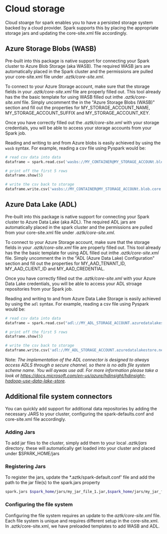 # Cloud storage
Cloud stoarge for spark enables you to have a persisted storage system backed by a cloud provider. Spark supports this by placing the appropriate storage jars and updating the core-site.xml file accordingly.

## Azure Storage Blobs (WASB)

Pre-built into this package is native support for connecting your Spark cluster to Azure Blob Storage (aka WASB). The required WASB jars are automatically placed in the Spark cluster and the permissions are pulled your core-site.xml file under *.aztk/core-site.xml*.

To connect to your Azure Storage account, make sure that the storage fields in your *.aztk/core-site.xml* file are properly filled out. This tool already has the the basic template for using WASB filled out inthe *.aztk/core-site.xml* file. Simply uncomment the in the "Azure Storage Blobs (WASB)" section and fill out the properties for MY\_STORAGE\_ACCOUNT\_NAME, MY\_STORAGE\_ACCOUNT\_SUFFIX and MY\_STORAGE\_ACCOUNT\_KEY.

Once you have correctly filled out the *.aztk/core-site.xml* with your storage credentials, you will be able to access your storage accounts from your Spark job.

Reading and writing to and from Azure blobs is easily achieved by using the `wasb` syntax. For example, reading a csv file using Pyspark would be:

```python
# read csv data into data
dataframe = spark.read.csv('wasbs://MY_CONTAINER@MY_STORAGE_ACCOUNt.blob.core.windows.net/MY_INPUT_DATA.csv')

# print off the first 5 rows
dataframe.show(5)

# write the csv back to storage
dataframe.write.csv('wasbs://MY_CONTAINER@MY_STORAGE_ACCOUNt.blob.core.windows.net/MY_OUTPUT_DATA.csv')
```

## Azure Data Lake (ADL)

Pre-built into this package is native support for connecting your Spark cluster to Azure Data Lake (aka ADL). The required ADL jars are automatically placed in the spark cluster and the permissions are pulled from your core-site.xml file under *.aztk/core-site.xml*.

To connect to your Azure Storage account, make sure that the storage fields in your *.aztk/core-site.xml* file are properly filled out. This tool already has the the basic template for using ADL filled out inthe *.aztk/core-site.xml* file. Simply uncomment the in the "ADL (Azure Data Lake) Configuration" section and fill out the properties for MY\_AAD\_TENANT\_ID, MY\_AAD\_CLIENT\_ID and MY\_AAD\_CREDENTIAL.

Once you have correctly filled out the *.aztk/core-site.xml* with your Azure Data Lake credentials, you will be able to access your ADL stroage repositories from your Spark job.

Reading and writing to and from Azure Data Lake Storage is easily achieved by using the `adl` syntax. For example, reading a csv file using Pyspark would be:

```python
# read csv data into data
dataframe = spark.read.csv("adl://MY_ADL_STORAGE_ACCOUNT.azuredatalakestore.net/MY_INPUT_DATA.csv")

# print off the first 5 rows
dataframe.show(5)

# write the csv back to storage
dataframe.write.csv('adl://MY_ADL_STORAGE_ACCOUNT.azuredatalakestore.net/MY_OUTPUT_DATA.csv')
```

Note: _The implementation of the ADL connector is designed to always access ADLS through a secure channel, so there is no adls file system scheme name. You will aywas use adl. For more information please take a look at https://docs.microsoft.com/en-us/azure/hdinsight/hdinsight-hadoop-use-data-lake-store._

## Additional file system connectors

You can quickly add support for additional data repositories by adding the necessary JARS to your cluster, configuring the spark-defaults.conf and core-site.xml file  accordingly.

### Adding Jars

To add jar files to the cluster, simply add them to your local *.aztk/jars* directory. these will automatically get loaded into your cluster and placed under $SPARK_HOME/jars

### Registering Jars

To register the jars, update the *.aztk/spark-default.conf' file and add the path to the jar file(s) to the spark.jars property
```sh
spark.jars $spark_home/jars/my_jar_file_1.jar,$spark_home/jars/my_jar_file_2.jar
```

### Configuring the file system

Configuring the file system requires an update to the *aztk/core-site.xml* file. Each file system is unique and requires different setup in the core-site.xml. In .aztk/core-site.xml, we have preloaded templates to add WASB and ADL.
